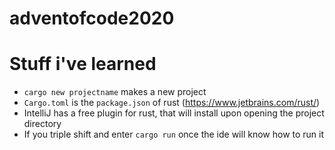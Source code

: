 # adventofcode2020


# Stuff i've learned
- `cargo new projectname` makes a new project
- `Cargo.toml` is the `package.json` of rust (https://www.jetbrains.com/rust/)
- IntelliJ has a free plugin for rust, that will install upon opening the project directory
- If you triple shift and enter `cargo run` once the ide will know how to run it
 
